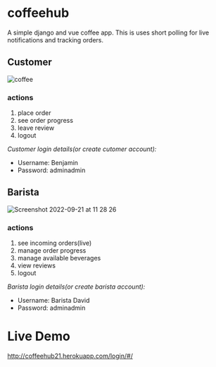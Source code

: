 # coffeehub
A simple django and vue coffee app. This is uses short polling for live notifications and tracking orders.


## Customer

![coffee](https://user-images.githubusercontent.com/55393687/191465822-360c5909-2ad8-4247-b58d-a68b54ac4899.png)

### actions
1. place order
2. see order progress
3. leave review
4. logout

*Customer login details(or create cutomer account):*
  * Username:  Benjamin
  * Password: adminadmin
  
 
 ## Barista
 
![Screenshot 2022-09-21 at 11 28 26](https://user-images.githubusercontent.com/55393687/191468985-8e3af713-8459-4132-92e0-1477741c825d.png)

### actions
1. see incoming orders(live)
2. manage order progress
3. manage available beverages
4. view reviews
5. logout

*Barista login details(or create barista account):*
  * Username:  Barista David
  * Password: adminadmin
 
# Live Demo 
http://coffeehub21.herokuapp.com/login/#/
